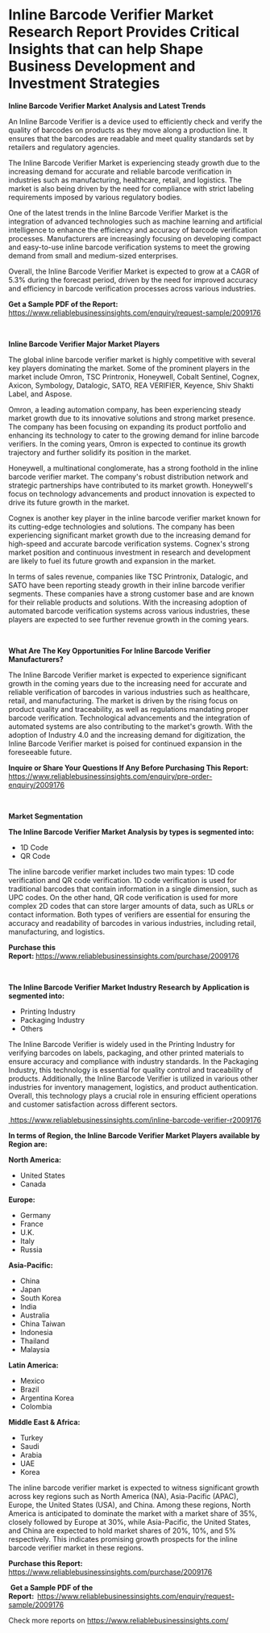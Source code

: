 <p><h1>Inline Barcode Verifier Market Research Report Provides Critical Insights that can help Shape Business Development and Investment Strategies</h1></p><p><strong>Inline Barcode Verifier Market Analysis and Latest Trends</strong></p>
<p><p>An Inline Barcode Verifier is a device used to efficiently check and verify the quality of barcodes on products as they move along a production line. It ensures that the barcodes are readable and meet quality standards set by retailers and regulatory agencies.</p><p>The Inline Barcode Verifier Market is experiencing steady growth due to the increasing demand for accurate and reliable barcode verification in industries such as manufacturing, healthcare, retail, and logistics. The market is also being driven by the need for compliance with strict labeling requirements imposed by various regulatory bodies.</p><p>One of the latest trends in the Inline Barcode Verifier Market is the integration of advanced technologies such as machine learning and artificial intelligence to enhance the efficiency and accuracy of barcode verification processes. Manufacturers are increasingly focusing on developing compact and easy-to-use inline barcode verification systems to meet the growing demand from small and medium-sized enterprises.</p><p>Overall, the Inline Barcode Verifier Market is expected to grow at a CAGR of 5.3% during the forecast period, driven by the need for improved accuracy and efficiency in barcode verification processes across various industries.</p></p>
<p><strong>Get a Sample PDF of the Report:&nbsp;</strong> <a href="https://www.reliablebusinessinsights.com/enquiry/request-sample/2009176">https://www.reliablebusinessinsights.com/enquiry/request-sample/2009176</a></p>
<p>&nbsp;</p>
<p><strong>Inline Barcode Verifier Major Market Players</strong></p>
<p><p>The global inline barcode verifier market is highly competitive with several key players dominating the market. Some of the prominent players in the market include Omron, TSC Printronix, Honeywell, Cobalt Sentinel, Cognex, Axicon, Symbology, Datalogic, SATO, REA VERIFIER, Keyence, Shiv Shakti Label, and Aspose.</p><p>Omron, a leading automation company, has been experiencing steady market growth due to its innovative solutions and strong market presence. The company has been focusing on expanding its product portfolio and enhancing its technology to cater to the growing demand for inline barcode verifiers. In the coming years, Omron is expected to continue its growth trajectory and further solidify its position in the market.</p><p>Honeywell, a multinational conglomerate, has a strong foothold in the inline barcode verifier market. The company's robust distribution network and strategic partnerships have contributed to its market growth. Honeywell's focus on technology advancements and product innovation is expected to drive its future growth in the market.</p><p>Cognex is another key player in the inline barcode verifier market known for its cutting-edge technologies and solutions. The company has been experiencing significant market growth due to the increasing demand for high-speed and accurate barcode verification systems. Cognex's strong market position and continuous investment in research and development are likely to fuel its future growth and expansion in the market.</p><p>In terms of sales revenue, companies like TSC Printronix, Datalogic, and SATO have been reporting steady growth in their inline barcode verifier segments. These companies have a strong customer base and are known for their reliable products and solutions. With the increasing adoption of automated barcode verification systems across various industries, these players are expected to see further revenue growth in the coming years.</p></p>
<p>&nbsp;</p>
<p><strong>What Are The Key Opportunities For Inline Barcode Verifier Manufacturers?</strong></p>
<p><p>The Inline Barcode Verifier market is expected to experience significant growth in the coming years due to the increasing need for accurate and reliable verification of barcodes in various industries such as healthcare, retail, and manufacturing. The market is driven by the rising focus on product quality and traceability, as well as regulations mandating proper barcode verification. Technological advancements and the integration of automated systems are also contributing to the market's growth. With the adoption of Industry 4.0 and the increasing demand for digitization, the Inline Barcode Verifier market is poised for continued expansion in the foreseeable future.</p></p>
<p><strong>Inquire or Share Your Questions If Any Before Purchasing This Report:</strong> <a href="https://www.reliablebusinessinsights.com/enquiry/pre-order-enquiry/2009176">https://www.reliablebusinessinsights.com/enquiry/pre-order-enquiry/2009176</a></p>
<p>&nbsp;</p>
<p><strong>Market Segmentation</strong></p>
<p><strong>The Inline Barcode Verifier Market Analysis by types is segmented into:</strong></p>
<p><ul><li>1D Code</li><li>QR Code</li></ul></p>
<p><p>The inline barcode verifier market includes two main types: 1D code verification and QR code verification. 1D code verification is used for traditional barcodes that contain information in a single dimension, such as UPC codes. On the other hand, QR code verification is used for more complex 2D codes that can store larger amounts of data, such as URLs or contact information. Both types of verifiers are essential for ensuring the accuracy and readability of barcodes in various industries, including retail, manufacturing, and logistics.</p></p>
<p><strong>Purchase this Report:&nbsp;</strong><a href="https://www.reliablebusinessinsights.com/purchase/2009176">https://www.reliablebusinessinsights.com/purchase/2009176</a></p>
<p>&nbsp;</p>
<p><strong>The Inline Barcode Verifier Market Industry Research by Application is segmented into:</strong></p>
<p><ul><li>Printing Industry</li><li>Packaging Industry</li><li>Others</li></ul></p>
<p><p>The Inline Barcode Verifier is widely used in the Printing Industry for verifying barcodes on labels, packaging, and other printed materials to ensure accuracy and compliance with industry standards. In the Packaging Industry, this technology is essential for quality control and traceability of products. Additionally, the Inline Barcode Verifier is utilized in various other industries for inventory management, logistics, and product authentication. Overall, this technology plays a crucial role in ensuring efficient operations and customer satisfaction across different sectors.</p></p>
<p><a href="https://www.reliablebusinessinsights.com/inline-barcode-verifier-r2009176">&nbsp;https://www.reliablebusinessinsights.com/inline-barcode-verifier-r2009176</a></p>
<p><strong>In terms of Region, the Inline Barcode Verifier Market Players available by Region are:</strong></p>
<p>
    <p> <strong> North America: </strong>
        <ul>
            <li>United States</li>
            <li>Canada</li>
        </ul>
        </p> 
    <p> <strong> Europe: </strong>
        <ul>
            <li>Germany</li>
            <li>France</li>
            <li>U.K.</li>
            <li>Italy</li>
            <li>Russia</li>
        </ul>
        </p> 
    <p> <strong> Asia-Pacific: </strong>
        <ul>
            <li>China</li>
            <li>Japan</li>
            <li>South Korea</li>
            <li>India</li>
            <li>Australia</li>
            <li>China Taiwan</li>
            <li>Indonesia</li>
            <li>Thailand</li>
            <li>Malaysia</li>
        </ul>
        </p> 
    <p> <strong> Latin America: </strong>
        <ul>
            <li>Mexico</li>
            <li>Brazil</li>
            <li>Argentina Korea</li>
            <li>Colombia</li>
        </ul>
        </p> 
    <p> <strong> Middle East & Africa: </strong>
        <ul>
            <li>Turkey</li>
            <li>Saudi</li>
            <li>Arabia</li>
            <li>UAE</li>
            <li>Korea</li>
        </ul>
    </p>
    </p>
<p><p>The inline barcode verifier market is expected to witness significant growth across key regions such as North America (NA), Asia-Pacific (APAC), Europe, the United States (USA), and China. Among these regions, North America is anticipated to dominate the market with a market share of 35%, closely followed by Europe at 30%, while Asia-Pacific, the United States, and China are expected to hold market shares of 20%, 10%, and 5% respectively. This indicates promising growth prospects for the inline barcode verifier market in these regions.</p></p>
<p><strong>Purchase this Report: </strong><a href="https://www.reliablebusinessinsights.com/purchase/2009176">https://www.reliablebusinessinsights.com/purchase/2009176</a></p>
<p>&nbsp;<strong>Get a Sample PDF of the Report:&nbsp;&nbsp;</strong><a href="https://www.reliablebusinessinsights.com/enquiry/request-sample/2009176">https://www.reliablebusinessinsights.com/enquiry/request-sample/2009176</a></p>
<p><strong></strong></p>
<p>Check more reports on <a href="https://www.reliablebusinessinsights.com/">https://www.reliablebusinessinsights.com/</a></p>